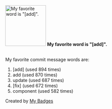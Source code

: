 <img src="https://my-badges.github.io/my-badges/favorite-word.png" alt="My favorite word is &quot;[add]&quot;." title="My favorite word is &quot;[add]&quot;." width="128">
<strong>My favorite word is &quot;[add]&quot;.</strong>
<br><br>

My favorite commit message words are:

1. [add] (used 894 times)
2. add (used 870 times)
3. update (used 687 times)
4. [fix] (used 672 times)
5. component (used 582 times)


Created by <a href="https://github.com/my-badges/my-badges">My Badges</a>